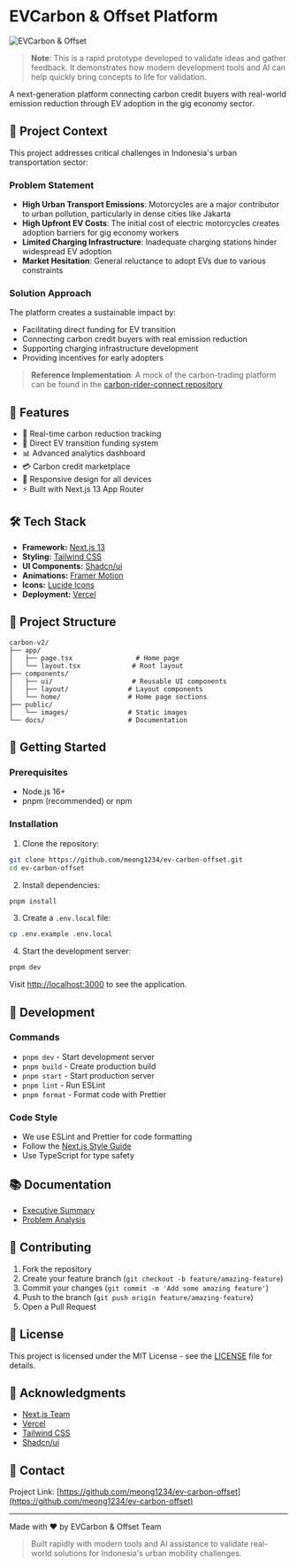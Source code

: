 # EVCarbon & Offset Platform

![EVCarbon & Offset](public/images/banner.png)

> **Note**: This is a rapid prototype developed to validate ideas and gather feedback. It demonstrates how modern development tools and AI can help quickly bring concepts to life for validation.

A next-generation platform connecting carbon credit buyers with real-world emission reduction through EV adoption in the gig economy sector.

## 🎯 Project Context

This project addresses critical challenges in Indonesia's urban transportation sector:

### Problem Statement

- **High Urban Transport Emissions**: Motorcycles are a major contributor to urban pollution, particularly in dense cities like Jakarta
- **High Upfront EV Costs**: The initial cost of electric motorcycles creates adoption barriers for gig economy workers
- **Limited Charging Infrastructure**: Inadequate charging stations hinder widespread EV adoption
- **Market Hesitation**: General reluctance to adopt EVs due to various constraints

### Solution Approach

The platform creates a sustainable impact by:
- Facilitating direct funding for EV transition
- Connecting carbon credit buyers with real emission reduction
- Supporting charging infrastructure development
- Providing incentives for early adopters

> **Reference Implementation**: A mock of the carbon-trading platform can be found in the [carbon-rider-connect repository](https://github.com/meong1234/carbon-rider-connect)

## 🌟 Features

- 🚀 Real-time carbon reduction tracking
- 🔄 Direct EV transition funding system
- 📊 Advanced analytics dashboard
- 💳 Carbon credit marketplace
- 📱 Responsive design for all devices
- ⚡ Built with Next.js 13 App Router

## 🛠️ Tech Stack

- **Framework:** [Next.js 13](https://nextjs.org/)
- **Styling:** [Tailwind CSS](https://tailwindcss.com/)
- **UI Components:** [Shadcn/ui](https://ui.shadcn.com/)
- **Animations:** [Framer Motion](https://www.framer.com/motion/)
- **Icons:** [Lucide Icons](https://lucide.dev/)
- **Deployment:** [Vercel](https://vercel.com)

## 📁 Project Structure

```
carbon-v2/
├── app/
│   ├── page.tsx                # Home page
│   └── layout.tsx             # Root layout
├── components/
│   ├── ui/                    # Reusable UI components
│   ├── layout/               # Layout components
│   └── home/                 # Home page sections
├── public/
│   └── images/               # Static images
└── docs/                     # Documentation
```

## 🚀 Getting Started

### Prerequisites

- Node.js 16+ 
- pnpm (recommended) or npm

### Installation

1. Clone the repository:
```bash
git clone https://github.com/meong1234/ev-carbon-offset.git
cd ev-carbon-offset
```

2. Install dependencies:
```bash
pnpm install
```

3. Create a `.env.local` file:
```bash
cp .env.example .env.local
```

4. Start the development server:
```bash
pnpm dev
```

Visit [http://localhost:3000](http://localhost:3000) to see the application.

## 🔧 Development

### Commands

- `pnpm dev` - Start development server
- `pnpm build` - Create production build
- `pnpm start` - Start production server
- `pnpm lint` - Run ESLint
- `pnpm format` - Format code with Prettier

### Code Style

- We use ESLint and Prettier for code formatting
- Follow the [Next.js Style Guide](https://nextjs.org/docs/basic-features/eslint)
- Use TypeScript for type safety

## 📚 Documentation

- [Executive Summary](docs/executive_summary.md)
- [Problem Analysis](docs/problem_analysis.md)

## 🤝 Contributing

1. Fork the repository
2. Create your feature branch (`git checkout -b feature/amazing-feature`)
3. Commit your changes (`git commit -m 'Add some amazing feature'`)
4. Push to the branch (`git push origin feature/amazing-feature`)
5. Open a Pull Request

## 📄 License

This project is licensed under the MIT License - see the [LICENSE](LICENSE) file for details.

## 🙏 Acknowledgments

- [Next.js Team](https://nextjs.org/)
- [Vercel](https://vercel.com)
- [Tailwind CSS](https://tailwindcss.com/)
- [Shadcn/ui](https://ui.shadcn.com/)

## 📧 Contact

Project Link: [https://github.com/meong1234/ev-carbon-offset](https://github.com/meong1234/ev-carbon-offset)

---

Made with ❤️ by EVCarbon & Offset Team

> Built rapidly with modern tools and AI assistance to validate real-world solutions for Indonesia's urban mobility challenges.
